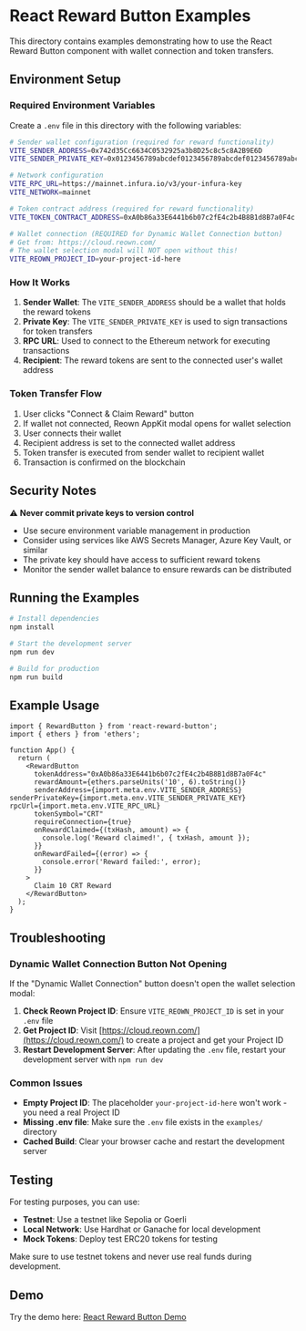 # React Reward Button Examples

This directory contains examples demonstrating how to use the React Reward Button component with wallet connection and token transfers.

## Environment Setup

### Required Environment Variables

Create a `.env` file in this directory with the following variables:

```bash
# Sender wallet configuration (required for reward functionality)
VITE_SENDER_ADDRESS=0x742d35Cc6634C0532925a3b8D25c8c5c8A2B9E6D
VITE_SENDER_PRIVATE_KEY=0x0123456789abcdef0123456789abcdef0123456789abcdef0123456789abcdef

# Network configuration
VITE_RPC_URL=https://mainnet.infura.io/v3/your-infura-key
VITE_NETWORK=mainnet

# Token contract address (required for reward functionality)
VITE_TOKEN_CONTRACT_ADDRESS=0xA0b86a33E6441b6b07c2fE4c2b4B8B1d8B7a0F4c

# Wallet connection (REQUIRED for Dynamic Wallet Connection button)
# Get from: https://cloud.reown.com/
# The wallet selection modal will NOT open without this!
VITE_REOWN_PROJECT_ID=your-project-id-here
```

### How It Works

1. **Sender Wallet**: The `VITE_SENDER_ADDRESS` should be a wallet that holds the reward tokens
2. **Private Key**: The `VITE_SENDER_PRIVATE_KEY` is used to sign transactions for token transfers
3. **RPC URL**: Used to connect to the Ethereum network for executing transactions
4. **Recipient**: The reward tokens are sent to the connected user's wallet address

### Token Transfer Flow

1. User clicks "Connect & Claim Reward" button
2. If wallet not connected, Reown AppKit modal opens for wallet selection
3. User connects their wallet
4. Recipient address is set to the connected wallet address
5. Token transfer is executed from sender wallet to recipient wallet
6. Transaction is confirmed on the blockchain

## Security Notes

⚠️ **Never commit private keys to version control**

- Use secure environment variable management in production
- Consider using services like AWS Secrets Manager, Azure Key Vault, or similar
- The private key should have access to sufficient reward tokens
- Monitor the sender wallet balance to ensure rewards can be distributed

## Running the Examples

```bash
# Install dependencies
npm install

# Start the development server
npm run dev

# Build for production
npm run build
```

## Example Usage

```tsx
import { RewardButton } from 'react-reward-button';
import { ethers } from 'ethers';

function App() {
  return (
    <RewardButton
      tokenAddress="0xA0b86a33E6441b6b07c2fE4c2b4B8B1d8B7a0F4c"
      rewardAmount={ethers.parseUnits('10', 6).toString()}
      senderAddress={import.meta.env.VITE_SENDER_ADDRESS}
senderPrivateKey={import.meta.env.VITE_SENDER_PRIVATE_KEY}
rpcUrl={import.meta.env.VITE_RPC_URL}
      tokenSymbol="CRT"
      requireConnection={true}
      onRewardClaimed={(txHash, amount) => {
        console.log('Reward claimed!', { txHash, amount });
      }}
      onRewardFailed={(error) => {
        console.error('Reward failed:', error);
      }}
    >
      Claim 10 CRT Reward
    </RewardButton>
  );
}
```

## Troubleshooting

### Dynamic Wallet Connection Button Not Opening

If the "Dynamic Wallet Connection" button doesn't open the wallet selection modal:

1. **Check Reown Project ID**: Ensure `VITE_REOWN_PROJECT_ID` is set in your `.env` file
2. **Get Project ID**: Visit [https://cloud.reown.com/](https://cloud.reown.com/) to create a project and get your Project ID
3. **Restart Development Server**: After updating the `.env` file, restart your development server with `npm run dev`

### Common Issues

- **Empty Project ID**: The placeholder `your-project-id-here` won't work - you need a real Project ID
- **Missing .env file**: Make sure the `.env` file exists in the `examples/` directory
- **Cached Build**: Clear your browser cache and restart the development server

## Testing

For testing purposes, you can use:
- **Testnet**: Use a testnet like Sepolia or Goerli
- **Local Network**: Use Hardhat or Ganache for local development
- **Mock Tokens**: Deploy test ERC20 tokens for testing

Make sure to use testnet tokens and never use real funds during development. 

## Demo

Try the demo here: [React Reward Button Demo](https://react-reward-button-demo.fly.dev/) 